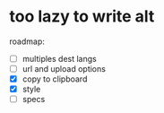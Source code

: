# too lazy to write alt

roadmap:

- [ ] multiples dest langs
- [ ] url and upload options
- [x] copy to clipboard
- [x] style
- [ ] specs